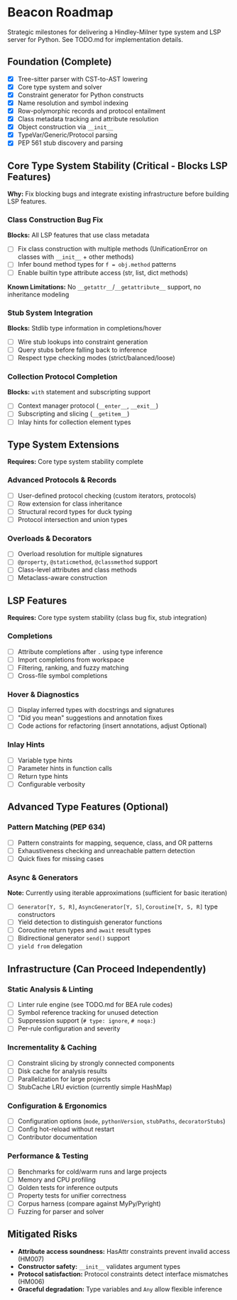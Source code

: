 # Beacon Roadmap

Strategic milestones for delivering a Hindley-Milner type system and LSP server for Python. See TODO.md for implementation details.

## Foundation (Complete)

- [x] Tree-sitter parser with CST-to-AST lowering
- [x] Core type system and solver
- [x] Constraint generator for Python constructs
- [x] Name resolution and symbol indexing
- [x] Row-polymorphic records and protocol entailment
- [x] Class metadata tracking and attribute resolution
- [x] Object construction via `__init__`
- [x] TypeVar/Generic/Protocol parsing
- [x] PEP 561 stub discovery and parsing

## Core Type System Stability (Critical - Blocks LSP Features)

**Why:** Fix blocking bugs and integrate existing infrastructure before building LSP features.

### Class Construction Bug Fix

**Blocks:** All LSP features that use class metadata

- [ ] Fix class construction with multiple methods (UnificationError on classes with `__init__` + other methods)
- [ ] Infer bound method types for `f = obj.method` patterns
- [ ] Enable builtin type attribute access (str, list, dict methods)

**Known Limitations:** No `__getattr__`/`__getattribute__` support, no inheritance modeling

### Stub System Integration

**Blocks:** Stdlib type information in completions/hover

- [ ] Wire stub lookups into constraint generation
- [ ] Query stubs before falling back to inference
- [ ] Respect type checking modes (strict/balanced/loose)

### Collection Protocol Completion

**Blocks:** `with` statement and subscripting support

- [ ] Context manager protocol (`__enter__`, `__exit__`)
- [ ] Subscripting and slicing (`__getitem__`)
- [ ] Inlay hints for collection element types

## Type System Extensions

**Requires:** Core type system stability complete

### Advanced Protocols & Records

- [ ] User-defined protocol checking (custom iterators, protocols)
- [ ] Row extension for class inheritance
- [ ] Structural record types for duck typing
- [ ] Protocol intersection and union types

### Overloads & Decorators

- [ ] Overload resolution for multiple signatures
- [ ] `@property`, `@staticmethod`, `@classmethod` support
- [ ] Class-level attributes and class methods
- [ ] Metaclass-aware construction

## LSP Features

**Requires:** Core type system stability (class bug fix, stub integration)

### Completions

- [ ] Attribute completions after `.` using type inference
- [ ] Import completions from workspace
- [ ] Filtering, ranking, and fuzzy matching
- [ ] Cross-file symbol completions

### Hover & Diagnostics

- [ ] Display inferred types with docstrings and signatures
- [ ] "Did you mean" suggestions and annotation fixes
- [ ] Code actions for refactoring (insert annotations, adjust Optional)

### Inlay Hints

- [ ] Variable type hints
- [ ] Parameter hints in function calls
- [ ] Return type hints
- [ ] Configurable verbosity

## Advanced Type Features (Optional)

### Pattern Matching (PEP 634)

- [ ] Pattern constraints for mapping, sequence, class, and OR patterns
- [ ] Exhaustiveness checking and unreachable pattern detection
- [ ] Quick fixes for missing cases

### Async & Generators

**Note:** Currently using iterable approximations (sufficient for basic iteration)

- [ ] `Generator[Y, S, R]`, `AsyncGenerator[Y, S]`, `Coroutine[Y, S, R]` type constructors
- [ ] Yield detection to distinguish generator functions
- [ ] Coroutine return types and `await` result types
- [ ] Bidirectional generator `send()` support
- [ ] `yield from` delegation

## Infrastructure (Can Proceed Independently)

### Static Analysis & Linting

- [ ] Linter rule engine (see TODO.md for BEA rule codes)
- [ ] Symbol reference tracking for unused detection
- [ ] Suppression support (`# type: ignore`, `# noqa:`)
- [ ] Per-rule configuration and severity

### Incrementality & Caching

- [ ] Constraint slicing by strongly connected components
- [ ] Disk cache for analysis results
- [ ] Parallelization for large projects
- [ ] StubCache LRU eviction (currently simple HashMap)

### Configuration & Ergonomics

- [ ] Configuration options (`mode`, `pythonVersion`, `stubPaths`, `decoratorStubs`)
- [ ] Config hot-reload without restart
- [ ] Contributor documentation

### Performance & Testing

- [ ] Benchmarks for cold/warm runs and large projects
- [ ] Memory and CPU profiling
- [ ] Golden tests for inference outputs
- [ ] Property tests for unifier correctness
- [ ] Corpus harness (compare against MyPy/Pyright)
- [ ] Fuzzing for parser and solver

## Mitigated Risks

- **Attribute access soundness:** HasAttr constraints prevent invalid access (HM007)
- **Constructor safety:** `__init__` validates argument types
- **Protocol satisfaction:** Protocol constraints detect interface mismatches (HM006)
- **Graceful degradation:** Type variables and `Any` allow flexible inference
